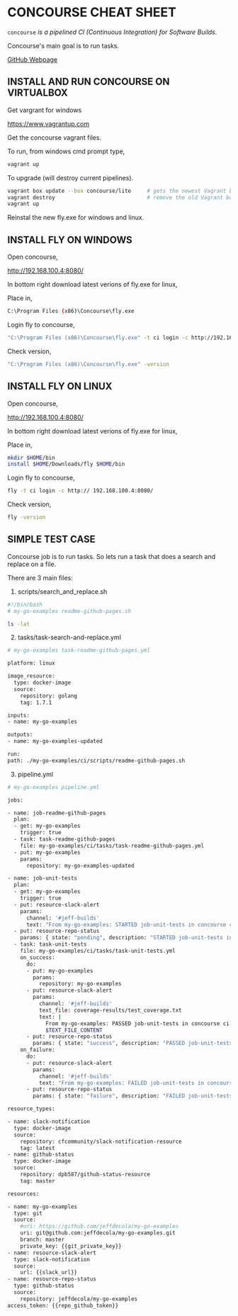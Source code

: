 # CONCOURSE CHEAT SHEET

`concourse` _is a pipelined CI (Continuous Integration) for
Software Builds._

Concourse's main goal is to run tasks.

[GitHub Webpage](https://jeffdecola.github.io/my-cheat-sheets/)

## INSTALL AND RUN CONCOURSE ON VIRTUALBOX

Get vargrant for windows

https://www.vagrantup.com

Get the concourse vagrant files. 

To run, from windows cmd prompt type,

```bash
vagrant up
```

To upgrade (will destroy current pipelines).

```bash
vagrant box update --box concourse/lite     # gets the newest Vagrant box
vagrant destroy                             # remove the old Vagrant box
vagrant up 
```

Reinstal the new fly.exe for windows and linux.


## INSTALL FLY ON WINDOWS

Open concourse,

http://192.168.100.4:8080/

In bottom right download latest verions of fly.exe for linux,

Place in,

```bash
C:\Program Files (x86)\Concourse\fly.exe
```

Login fly to concourse,

```bash
"C:\Program Files (x86)\Concourse\fly.exe" -t ci login -c http://192.168.100.4:8080/
```

Check version,

```bash
"C:\Program Files (x86)\Concourse\fly.exe" -version
```

## INSTALL FLY ON LINUX

Open concourse,

http://192.168.100.4:8080/

In bottom right download latest verions of fly.exe for linux,

Place in,

```bash
mkdir $HOME/bin
install $HOME/Downloads/fly $HOME/bin
```

Login fly to concourse,

```bash
fly -t ci login -c http:// 192.168.100.4:8080/
```

Check version,

```bash
fly -version
```

## SIMPLE TEST CASE

Concourse job is to run tasks.  So lets run a task that
does a search and replace on a file.

There are 3 main files:

1. scripts/search_and_replace.sh

```bash
#!/bin/bash
# my-go-examples readme-github-pages.sh

ls -lat
```

2. tasks/task-search-and-replace.yml

```bash
# my-go-examples task-readme-github-pages.yml

platform: linux

image_resource:
  type: docker-image
  source:
    repository: golang
    tag: 1.7.1

inputs:
- name: my-go-examples

outputs:
- name: my-go-examples-updated

run:
path: ./my-go-examples/ci/scripts/readme-github-pages.sh
```

3. pipeline.yml

```bash
# my-go-examples pipeline.yml

jobs:

- name: job-readme-github-pages
  plan:
  - get: my-go-examples
    trigger: true
  - task: task-readme-github-pages
    file: my-go-examples/ci/tasks/task-readme-github-pages.yml
  - put: my-go-examples
    params:
      repository: my-go-examples-updated

- name: job-unit-tests
  plan:
  - get: my-go-examples
    trigger: true
  - put: resource-slack-alert
    params:
      channel: '#jeff-builds'
      text: "From my-go-examples: STARTED job-unit-tests in concourse ci."
  - put: resource-repo-status
    params: { state: "pending", description: "STARTED job-unit-tests in concourse ci.", commit: "my-go-examples" }
  - task: task-unit-tests
    file: my-go-examples/ci/tasks/task-unit-tests.yml
    on_success:
      do:
      - put: my-go-examples
        params:
          repository: my-go-examples  
      - put: resource-slack-alert
        params:
          channel: '#jeff-builds'
          text_file: coverage-results/test_coverage.txt
          text: |
            From my-go-examples: PASSED job-unit-tests in concourse ci. 
            $TEXT_FILE_CONTENT
      - put: resource-repo-status
        params: { state: "success", description: "PASSED job-unit-tests in concourse ci", commit: "my-go-examples" }
    on_failure:
      do:
      - put: resource-slack-alert
        params:
          channel: '#jeff-builds'
          text: "From my-go-examples: FAILED job-unit-tests in concourse ci."
      - put: resource-repo-status
        params: { state: "failure", description: "FAILED job-unit-tests in concourse ci.", commit: "my-go-examples" }

resource_types:

- name: slack-notification
  type: docker-image
  source:
    repository: cfcommunity/slack-notification-resource
    tag: latest
- name: github-status
  type: docker-image
  source:
    repository: dpb587/github-status-resource
    tag: master

resources:

- name: my-go-examples
  type: git
  source:
    #uri: https://github.com/jeffdecola/my-go-examples
    uri: git@github.com:jeffdecola/my-go-examples.git
    branch: master
    private_key: {{git_private_key}}
- name: resource-slack-alert
  type: slack-notification
  source:
    url: {{slack_url}} 
- name: resource-repo-status 
  type: github-status
  source:
    repository: jeffdecola/my-go-examples 
access_token: {{repo_github_token}}

```


